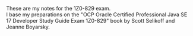 These are my notes for the 1Z0-829 exam.\
I base my preparations on the "OCP Oracle Certified Professional Java SE 17 Developer Study Guide Exam 1Z0-829" 
book by Scott Selikoff and Jeanne Boyarsky.